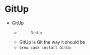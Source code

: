 # GitUp
- [GitUp](https://gitup.co/)
  -          GitUp      
  - GitUp is Git the way it should be
  - `brew cask install GitUp`
